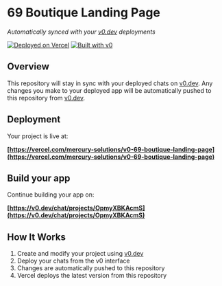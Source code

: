 # 69 Boutique Landing Page

*Automatically synced with your [v0.dev](https://v0.dev) deployments*

[![Deployed on Vercel](https://img.shields.io/badge/Deployed%20on-Vercel-black?style=for-the-badge&logo=vercel)](https://vercel.com/mercury-solutions/v0-69-boutique-landing-page)
[![Built with v0](https://img.shields.io/badge/Built%20with-v0.dev-black?style=for-the-badge)](https://v0.dev/chat/projects/OpmyXBKAcmS)

## Overview

This repository will stay in sync with your deployed chats on [v0.dev](https://v0.dev).
Any changes you make to your deployed app will be automatically pushed to this repository from [v0.dev](https://v0.dev).

## Deployment

Your project is live at:

**[https://vercel.com/mercury-solutions/v0-69-boutique-landing-page](https://vercel.com/mercury-solutions/v0-69-boutique-landing-page)**

## Build your app

Continue building your app on:

**[https://v0.dev/chat/projects/OpmyXBKAcmS](https://v0.dev/chat/projects/OpmyXBKAcmS)**

## How It Works

1. Create and modify your project using [v0.dev](https://v0.dev)
2. Deploy your chats from the v0 interface
3. Changes are automatically pushed to this repository
4. Vercel deploys the latest version from this repository